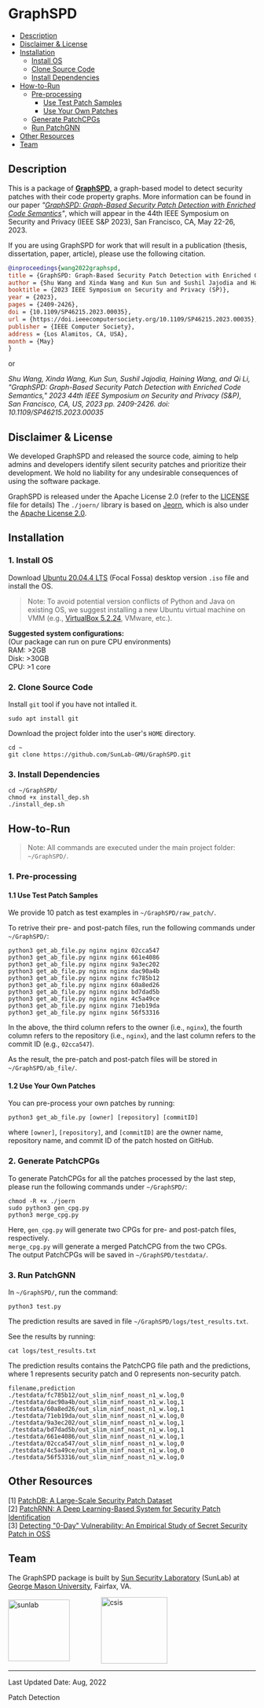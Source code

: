 
# GraphSPD

* [Description](#description)
* [Disclaimer & License](#disclaimer--license)
* [Installation](#installation)
  * [Install OS](#1-install-os)
  * [Clone Source Code](#2-clone-source-code)
  * [Install Dependencies](#3-install-dependencies)
* [How-to-Run](#how-to-run)
  * [Pre-processing](#1-pre-processing)
    * [Use Test Patch Samples](#11-use-test-patch-samples)
    * [Use Your Own Patches](#12-use-your-own-patches)
  * [Generate PatchCPGs](#2-generate-patchcpgs)
  * [Run PatchGNN](#3-run-patchgnn)
* [Other Resources](#other-resources)
* [Team](#team)

## Description

This is a package of **[GraphSPD](https://sunlab-gmu.github.io/GraphSPD/)**, a graph-based model to detect security patches with their code property graphs. More information can be found in our paper *"[GraphSPD: Graph-Based Security Patch Detection with Enriched Code Semantics](https://csis.gmu.edu/ksun/publications/SP23_GraphSPD.pdf)"*, which will appear in the 44th IEEE Symposium on Security and Privacy (IEEE S&P 2023), San Francisco, CA, May 22-26, 2023. 

If you are using GraphSPD for work that will result in a publication (thesis, dissertation, paper, article), please use the following citation.

```bibtex
@inproceedings{wang2022graphspd,
title = {GraphSPD: Graph-Based Security Patch Detection with Enriched Code Semantics},
author = {Shu Wang and Xinda Wang and Kun Sun and Sushil Jajodia and Haining Wang and Qi Li},
booktitle = {2023 IEEE Symposium on Security and Privacy (SP)},
year = {2023},
pages = {2409-2426},
doi = {10.1109/SP46215.2023.00035},
url = {https://doi.ieeecomputersociety.org/10.1109/SP46215.2023.00035},
publisher = {IEEE Computer Society},
address = {Los Alamitos, CA, USA},
month = {May}
}
```

or

*Shu Wang, Xinda Wang, Kun Sun, Sushil Jajodia, Haining Wang, and Qi Li, "GraphSPD: Graph-Based Security Patch Detection with Enriched Code Semantics," 2023 44th IEEE Symposium on Security and Privacy (S&P), San Francisco, CA, US, 2023 pp. 2409-2426.
doi: 10.1109/SP46215.2023.00035*

## Disclaimer & License

We developed GraphSPD and released the source code, aiming to help admins and developers identify silent security patches and prioritize their development.
We hold no liability for any undesirable consequences of using the software package. 

GraphSPD is released under the Apache License 2.0 (refer to the [LICENSE](LICENSE) file for details)
The `./joern/` library is based on [Jeorn](https://github.com/joernio/joern), which is also under the [Apache License 2.0](https://www.apache.org/licenses/LICENSE-2.0).

## Installation

### 1. Install OS

Download [Ubuntu 20.04.4 LTS](https://releases.ubuntu.com/20.04/) (Focal Fossa) desktop version `.iso` file and install the OS. 

>Note: To avoid potential version conflicts of Python and Java on existing OS, we suggest installing a new Ubuntu virtual machine on VMM (e.g., [VirtualBox 5.2.24](https://www.virtualbox.org/wiki/Download_Old_Builds_5_2), VMware, etc.).

**Suggested system configurations:**\
(Our package can run on pure CPU environments)\
RAM: >2GB\
Disk: >30GB\
CPU: >1 core

### 2. Clone Source Code

Install `git` tool if you have not intalled it.

```shell
sudo apt install git
```

Download the project folder into the user's `HOME` directory.

```shell
cd ~
git clone https://github.com/SunLab-GMU/GraphSPD.git
```


### 3. Install Dependencies

```shell 
cd ~/GraphSPD/
chmod +x install_dep.sh
./install_dep.sh
```

## How-to-Run

>Note: All commands are executed under the main project folder: `~/GraphSPD/`.

### 1. Pre-processing

#### 1.1 Use Test Patch Samples

We provide 10 patch as test examples in `~/GraphSPD/raw_patch/`.

To retrive their pre- and post-patch files, run the following commands under `~/GraphSPD/`:

```shell
python3 get_ab_file.py nginx nginx 02cca547
python3 get_ab_file.py nginx nginx 661e4086
python3 get_ab_file.py nginx nginx 9a3ec202
python3 get_ab_file.py nginx nginx dac90a4b
python3 get_ab_file.py nginx nginx fc785b12
python3 get_ab_file.py nginx nginx 60a8ed26
python3 get_ab_file.py nginx nginx bd7dad5b
python3 get_ab_file.py nginx nginx 4c5a49ce
python3 get_ab_file.py nginx nginx 71eb19da
python3 get_ab_file.py nginx nginx 56f53316
```

In the above, the third column refers to the owner (i.e., `nginx`), the fourth column refers to the repository (i.e., `nginx`), and the last column refers to the commit ID (e.g., `02cca547`).

As the result, the pre-patch and post-patch files will be stored in `~/GraphSPD/ab_file/`.

#### 1.2 Use Your Own Patches

You can pre-process your own patches by running:
```shell 
python3 get_ab_file.py [owner] [repository] [commitID]
```
where `[owner]`, `[repository]`, and `[commitID]` are the owner name, repository name, and commit ID of the patch hosted on GitHub.

### 2. Generate PatchCPGs

To generate PatchCPGs for all the patches processed by the last step, please run the following commands under `~/GraphSPD/`:

```shell 
chmod -R +x ./joern
sudo python3 gen_cpg.py
python3 merge_cpg.py
```

Here, `gen_cpg.py` will generate two CPGs for pre- and post-patch files, respectively.\
`merge_cpg.py` will generate a merged PatchCPG from the two CPGs.\
The output PatchCPGs will be saved in `~/GraphSPD/testdata/`.

### 3. Run PatchGNN

In `~/GraphSPD/`, run the command:

```shell 
python3 test.py
```

The prediction results are saved in file `~/GraphSPD/logs/test_results.txt`. 

See the results by running:

```shell 
cat logs/test_results.txt
```

The prediction results contains the PatchCPG file path and the predictions, where 1 represents security patch and 0 represents non-security patch.

```text
filename,prediction
./testdata/fc785b12/out_slim_ninf_noast_n1_w.log,0
./testdata/dac90a4b/out_slim_ninf_noast_n1_w.log,1
./testdata/60a8ed26/out_slim_ninf_noast_n1_w.log,1
./testdata/71eb19da/out_slim_ninf_noast_n1_w.log,0
./testdata/9a3ec202/out_slim_ninf_noast_n1_w.log,1
./testdata/bd7dad5b/out_slim_ninf_noast_n1_w.log,1
./testdata/661e4086/out_slim_ninf_noast_n1_w.log,1
./testdata/02cca547/out_slim_ninf_noast_n1_w.log,0
./testdata/4c5a49ce/out_slim_ninf_noast_n1_w.log,0
./testdata/56f53316/out_slim_ninf_noast_n1_w.log,0
```

## Other Resources

[1] [PatchDB: A Large-Scale Security Patch Dataset](https://sunlab-gmu.github.io/PatchDB/)\
[2] [PatchRNN: A Deep Learning-Based System for Security Patch Identification](https://shuwang127.github.io/PatchRNN-demo/)\
[3] [Detecting "0-Day" Vulnerability: An Empirical Study of Secret Security Patch in OSS](https://par.nsf.gov/servlets/purl/10109780)

## Team

The GraphSPD package is built by [Sun Security Laboratory](https://sunlab-gmu.github.io/) (SunLab) at [George Mason University](https://www2.gmu.edu/), Fairfax, VA. 

<div align="left" display="flex">    
    <img src="./docs/imgs/sunlab_logo_full.png" height = "125" alt="sunlab" align="center" />
    &emsp;&emsp;&emsp;&emsp;
    <img src="./docs/imgs/csis_logo.png" height = "135" alt="csis" align="center" />
</div>

---
Last Updated Date: Aug, 2022

Patch Detection

